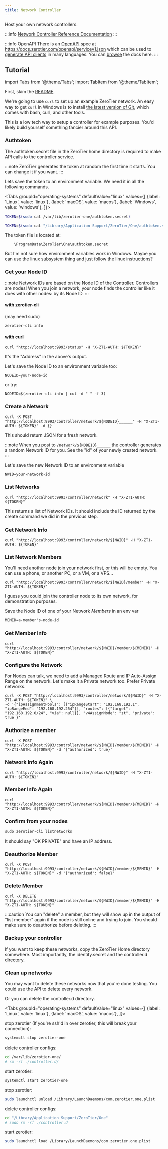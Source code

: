 ```yaml
---
title: Network Controller
---
```


Host your own network controllers.

:::info
[Network Controller Reference Documentation](what-is-a-controller)
:::

:::info OpenAPI
There is an [OpenAPI](https://www.openapis.org/) spec at https://docs.zerotier.com/openapi/servicev1.json
which can be used to [generate API clients](https://openapi-generator.tech/) in many languages. You can [browse](/service/v1#tag/controller) the docs here.
:::

## Tutorial

import Tabs from '@theme/Tabs';
import TabItem from '@theme/TabItem';

First, skim the [README](https://github.com/zerotier/ZeroTierOne/tree/master/controller).

We're going to use `curl` to set up an example ZeroTier network. An easy way to get `curl` in Windows is to install [the latest version of Git](https://git-scm.com/downloads), which comes with bash, curl, and other tools.

This is a low tech way to setup a controller for example purposes. You'd likely build yourself something fancier around this API.

### Authtoken

The authtoken.secret file in the ZeroTier home directory is required to make API calls to the controller service.

:::note
ZeroTier generates the token at random the first time it starts. You can change it if you want.
:::

Lets save the token to an environment variable. We need it in all the following commands.

<Tabs
    groupId="operating-systems"
    defaultValue="linux"
    values={[
    {label: 'Linux', value: 'linux'},
    {label: 'macOS', value: 'macos'},
    {label: 'Windows', value: 'windows'},
]}>
<TabItem value="linux">

```sh
TOKEN=$(sudo cat /var/lib/zerotier-one/authtoken.secret)
```

</TabItem>
<TabItem value="macos">

```sh
TOKEN=$(sudo cat "/Library/Application Support/ZeroTier/One/authtoken.secret")
```

</TabItem>
<TabItem value="windows">
    <div>
    The token file is located at:
    </div>
    <code>
    \ProgramData\ZeroTier\One\authtoken.secret
    </code>
    <div>
    But I'm not sure how environment variables work in Windows. Maybe you can use the linux subsystem thing and just follow the linux instructions?
    </div>
</TabItem>
</Tabs>


### Get your Node ID
:::note
Network IDs are based on the Node ID of the Controller. Controllers are nodes! When you join a network, your node finds the controller like it does with other nodes: by its Node ID.
:::

#### with zerotier-cli

(may need sudo)

    zerotier-cli info


#### with curl

    curl "http://localhost:9993/status" -H "X-ZT1-AUTH: ${TOKEN}"

It's the "Address" in the above's output.

Let's save the Node ID to an environment variable too:

    NODEID=your-node-id

or try:

    NODEID=$(zerotier-cli info | cut -d " " -f 3)

### Create a Network

    curl -X POST "http://localhost:9993/controller/network/${NODEID}______" -H "X-ZT1-AUTH: ${TOKEN}" -d {}

This should return JSON for a fresh network.


:::note
When you post to `/network/${NODEID}______` the controller generates a random Network ID for you.
See the "id" of your newly created network.
:::

Let's save the new Network ID to an environment variable

    NWID=your-network-id


### List Networks

    curl "http://localhost:9993/controller/network" -H "X-ZT1-AUTH: ${TOKEN}"

This returns a list of Network IDs. It should include the ID returned by the create command we did in the previous step.

### Get Network Info

    curl "http://localhost:9993/controller/network/${NWID}" -H "X-ZT1-AUTH: ${TOKEN}"

### List Network Members

You'll need another node join your network first, or this will be empty.
You can use a phone, or another PC, or a VM, or a VPS...

    curl "http://localhost:9993/controller/network/${NWID}/member" -H "X-ZT1-AUTH: ${TOKEN}"

I guess you could join the controller node to its own network, for demonstration purposes.

Save the Node ID of one of your Network _Members_ in an env var

    MEMID=a-member's-node-id

### Get Member Info

    curl "http://localhost:9993/controller/network/${NWID}/member/${MEMID}" -H "X-ZT1-AUTH: ${TOKEN}"


### Configure the Network
For Nodes can talk, we need to add a Managed Route and IP Auto-Assign Range on the network.
Let's make it a Private network too. Prefer Private networks.

    curl -X POST "http://localhost:9993/controller/network/${NWID}" -H "X-ZT1-AUTH: ${TOKEN}" \
    -d '{"ipAssignmentPools": [{"ipRangeStart": "192.168.192.1", "ipRangeEnd": "192.168.192.254"}], "routes": [{"target": "192.168.192.0/24", "via": null}], "v4AssignMode": "zt", "private": true }'


### Authorize a member

    curl -X POST "http://localhost:9993/controller/network/${NWID}/member/${MEMID}" -H "X-ZT1-AUTH: ${TOKEN}" -d '{"authorized": true}'


### Network Info Again

    curl "http://localhost:9993/controller/network/${NWID}" -H "X-ZT1-AUTH: ${TOKEN}"



### Member Info Again

    curl "http://localhost:9993/controller/network/${NWID}/member/${MEMID}" -H "X-ZT1-AUTH: ${TOKEN}"

### Confirm from your nodes

    sudo zerotier-cli listnetworks

It should say "OK PRIVATE" and have an IP address.


### Deauthorize Member

    curl -X POST "http://localhost:9993/controller/network/${NWID}/member/${MEMID}" -H "X-ZT1-AUTH: ${TOKEN}" -d '{"authorized": false}'

### Delete Member

    curl -X DELETE "http://localhost:9993/controller/network/${NWID}/member/${MEMID}" -H "X-ZT1-AUTH: ${TOKEN}"

:::caution
You can "delete" a member, but they will show up in the output of "list member" again if the node is still online and trying to join. You should make sure to deauthorize before deleting.
:::

### Backup your controller
If you want to keep these networks, copy the ZeroTier Home directory somewhere.
Most importantly, the identity.secret and the controller.d directory.

### Clean up networks
You may want to delete these networks now that you're done testing.
You could use the API to delete every network.

Or you can delete the controller.d directory.

<Tabs
    groupId="operating-systems"
    defaultValue="linux"
    values={[
    {label: 'Linux', value: 'linux'},
    {label: 'macOS', value: 'macos'},
]}>
<TabItem value="linux">


stop zerotier (If you're ssh'd in over zerotier, this will break your connection):

```sh
systemctl stop zerotier-one
```

delete controller configs:
```sh
cd /var/lib/zerotier-one/
# rm -rf ./controller.d/
```

start zerotier:
```sh
systemctl start zerotier-one
```

</TabItem>
<TabItem value="macos">

stop zerotier:
```sh
sudo launchctl unload /Library/LaunchDaemons/com.zerotier.one.plist
```

delete controller configs:
```sh
cd "/Library/Application Support/ZeroTier/One"
# sudo rm -rf ./controller.d
```

start zerotier:
```sh
sudo launchctl load /Library/LaunchDaemons/com.zerotier.one.plist
```

</TabItem>
</Tabs>

